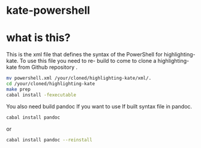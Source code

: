 # kate-powershell

# what is this?

This is the xml file that defines the syntax of the PowerShell for highlighting-kate.
To use this file you need to re- build to come to clone a highlighting-kate from Github repository .

```bash
mv powershell.xml /your/cloned/highlighting-kate/xml/.
cd /your/cloned/highlighting-kate
make prep
cabal install -fexecutable
```

You also need build pandoc If you want to use If built syntax file in pandoc.

```bash
cabal install pandoc
```

or

```bash
cabal install pandoc --reinstall
```
